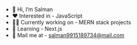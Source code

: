 - 👋 Hi, I’m Salman
- ❤️ Interested in - JavaScript
- 🧑‍💻 Currently working on - MERN stack projects
- 📖 Learning - Next.js
- 📩 Mail me at - salman9915189734@mail.com

<!---
salman9653/salman9653 is a ✨ special ✨ repository because its `README.md` (this file) appears on your GitHub profile.
You can click the Preview link to take a look at your changes.
--->
